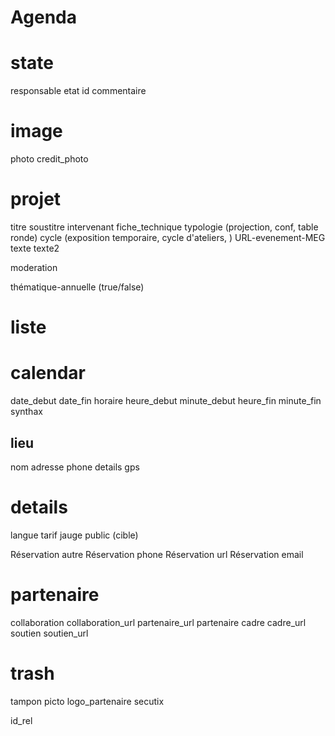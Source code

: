 
#
# Agenda
#

# state
responsable
etat
id
commentaire


# image
photo
credit_photo

# projet
titre
soustitre
intervenant
fiche_technique
typologie (projection, conf, table ronde)
cycle (exposition temporaire, cycle d'ateliers, )
URL-evenement-MEG
texte
texte2

moderation

thématique-annuelle (true/false)

# liste
# calendar
date_debut
date_fin
horaire
heure_debut
minute_debut
heure_fin
minute_fin
synthax

## lieu
nom
adresse
phone
details
gps


# details
langue
tarif
jauge
public (cible)

Réservation autre
Réservation phone
Réservation url
Réservation email




# partenaire
collaboration
collaboration_url
partenaire_url
partenaire
cadre
cadre_url
soutien
soutien_url


# trash
tampon
picto
logo_partenaire
secutix

id_rel
